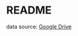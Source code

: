# README

data source: [Google Drive](https://drive.google.com/drive/folders/1_2YURmd7dYnCX3VuDLQobLNSJbAeavpt)